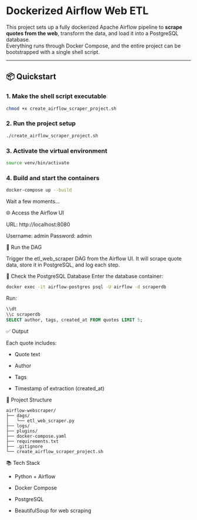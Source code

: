 # Dockerized Airflow Web ETL

This project sets up a fully dockerized Apache Airflow pipeline to **scrape quotes from the web**, transform the data, and load it into a PostgreSQL database.  
Everything runs through Docker Compose, and the entire project can be bootstrapped with a single shell script.

---

## 📦 Quickstart

### 1. Make the shell script executable

```bash
chmod +x create_airflow_scraper_project.sh
```

### 2. Run the project setup

```bash
./create_airflow_scraper_project.sh
```

### 3. Activate the virtual environment

```bash
source venv/bin/activate
```

### 4. Build and start the containers

```bash
docker-compose up --build
```

Wait a few moments...

🌐 Access the Airflow UI

URL: http://localhost:8080

Username: admin
Password: admin

🏃 Run the DAG

Trigger the etl_web_scraper DAG from the Airflow UI.
It will scrape quote data, store it in PostgreSQL, and log each step.

🐘 Check the PostgreSQL Database
Enter the database container:

```bash
docker exec -it airflow-postgres psql -U airflow -d scraperdb
```

Run:

```sql
\\dt
\\c scraperdb
SELECT author, tags, created_at FROM quotes LIMIT 5;
```

✅ Output

Each quote includes:

- Quote text

- Author

- Tags

- Timestamp of extraction (created_at)

📁 Project Structure


```
airflow-webscraper/
├── dags/
│   └── etl_web_scraper.py
├── logs/
├── plugins/
├── docker-compose.yaml
├── requirements.txt
├── .gitignore
└── create_airflow_scraper_project.sh
```

📚 Tech Stack

- Python + Airflow

- Docker Compose

- PostgreSQL

- BeautifulSoup for web scraping

<!-- Feel free to customize or extend the pipeline — it's yours! -->

<!-- # Dockerized Airflow Web ETL

1. Make the shell script executable

    `chmod +x create_airflow_scraper_project.sh`

2. Run the project

    `./create_airflow_scraper_project.sh`

3. Activate the virtual environment

    `source venv/bin/activate`

4. Build the docker

    `docker-compose up --build`

Wait the processing...

5. Access the Airflow

    `localhost:8080`

User:password

    `admin:admin`

6. Run the DAG

Wait the processing...

7. Check the database

`docker exec -it airflow-postgres psql -U airflow -d scraperdb`

`\dt`

`\c scraperdb`

`SELECT author,tags,created_at FROM quotes LIMIT 5;` -->
